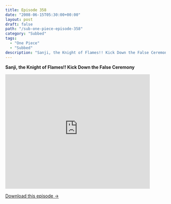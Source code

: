 ```yaml
---
title: Episode 358
date: "2008-06-15T05:30:00+00:00"
layout: post
draft: false
path: "/sub-one-piece-episode-358"
category: "Subbed"
tags:
  - "One Piece"
  - "Subbed"
description: "Sanji, the Knight of Flames!! Kick Down the False Ceremony"
---
```


**Sanji, the Knight of Flames!! Kick Down the False Ceremony**

<iframe width="640" height="360" src="https://www.rapidvideo.com/e/FXV0JU9CIT" frameborder="0" marginwidth=0 marginheight=0 scrolling=no allowfullscreen style="max-width:90%;"></iframe>

<a href="http://ouo.io/qs/eCodkFEQ?s=https://www.rapidvideo.com/d/FXV0JU9CIT" class="styled_a">Download this episode →</a>

